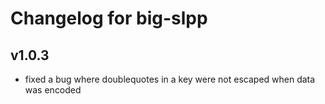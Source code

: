 # Changelog for big-slpp

## v1.0.3

- fixed a bug where doublequotes in a key were not escaped when data was encoded
